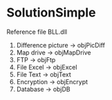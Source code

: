 # SolutionSimple
Reference file BLL.dll
1. Difference picture -> objPicDiff
2. Map drive  -> objMapDrive
3. FTP  -> objFtp
4. File Excel -> objExcel
5. File Text  -> objText
6. Encryption -> objEncrypt
7. Database -> objDB
